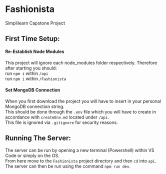 # Fashionista
Simplilearn Capstone Project

## First Time Setup:

#### Re-Establish Node Modules
This project will ignore each node_modules folder respectively. Therefore after starting you should:  
run ```npm i``` within ```/api```  
run ```npm i``` within ```/Fashionista```  
  
#### Set MongoDB Connection
When you first download the project you will have to insert in your personal MongoDB connection string.  
This should be done through the ```.env``` file which you will have to create in accordance with ```createEnv.md``` located under ```/api```.    
This file is ignored via ```.gitignore``` for security reasons.

## Running The Server:
The server can be run by opening a new terminal (Powershell) within VS Code or simply on the OS.  
From here move to the ```Fashionista``` project directory and then ```cd``` into ```api```.  
The server can then be run using the command ```npm run dev```.  

